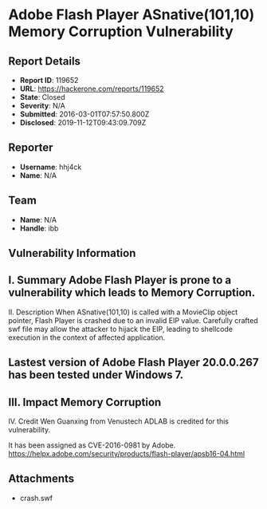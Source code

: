# Adobe Flash Player ASnative(101,10) Memory Corruption Vulnerability

## Report Details
- **Report ID**: 119652
- **URL**: https://hackerone.com/reports/119652
- **State**: Closed
- **Severity**: N/A
- **Submitted**: 2016-03-01T07:57:50.800Z
- **Disclosed**: 2019-11-12T09:43:09.709Z

## Reporter
- **Username**: hhj4ck
- **Name**: N/A

## Team
- **Name**: N/A
- **Handle**: ibb

## Vulnerability Information
I. Summary
Adobe Flash Player is prone to a vulnerability which leads to Memory Corruption. 
------------------------------------------------------------------
II. Description
When ASnative(101,10) is called with a MovieClip object pointer, Flash Player is crashed due to an invalid EIP value. Carefully crafted swf file may allow the attacker to hijack the EIP, leading to shellcode execution in the context of affected application. 

Lastest version of Adobe Flash Player 20.0.0.267 has been tested under Windows 7.
------------------------------------------------------------------
III. Impact
Memory Corruption
------------------------------------------------------------------
IV. Credit
Wen Guanxing from Venustech ADLAB is credited for this vulnerability.

It has been assigned as CVE-2016-0981 by Adobe.
https://helpx.adobe.com/security/products/flash-player/apsb16-04.html


## Attachments
- crash.swf
